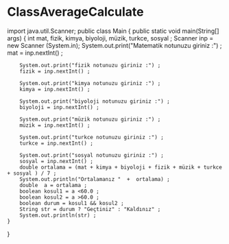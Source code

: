 # ClassAverageCalculate


import java.util.Scanner;
public class Main {
    public static void main(String[] args) {
        int mat, fizik, kimya, biyoloji, müzik, turkce, sosyal ;
        Scanner inp = new Scanner (System.in);
        System.out.print("Matematik notunuzu giriniz :") ;
        mat = inp.nextInt() ;

        System.out.print("fizik notunuzu giriniz :") ;
        fizik = inp.nextInt() ;

        System.out.print("kimya notunuzu giriniz :") ;
        kimya = inp.nextInt() ;

        System.out.print("biyoloji notunuzu giriniz :") ;
        biyoloji = inp.nextInt() ;

        System.out.print("müzik notunuzu giriniz :") ;
        müzik = inp.nextInt() ;

        System.out.print("turkce notunuzu giriniz :") ;
        turkce = inp.nextInt() ;

        System.out.print("sosyal notunuzu giriniz :") ;
        sosyal = inp.nextInt() ;
        double ortalama = (mat + kimya + biyoloji + fizik + müzik + turkce + sosyal ) / 7 ;
        System.out.println("Ortalamanız "  +  ortalama) ;
        double  a = ortalama ;
        boolean kosul1 = a <60.0 ;
        boolean kosul2 = a >60.0 ;
        boolean durum = kosul1 && kosul2 ;
        String str = durum ? "Geçtiniz" : "Kaldınız" ;
        System.out.println(str) ;
    }
}

